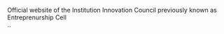 Official website of the Institution Innovation Council previously known as Entreprenurship Cell
<br>
..
